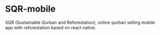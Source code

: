 # SQR-mobile
SQR (Sustainable Qurban and Reforestation), online qurban selling mobile app with reforestation based on react native.
